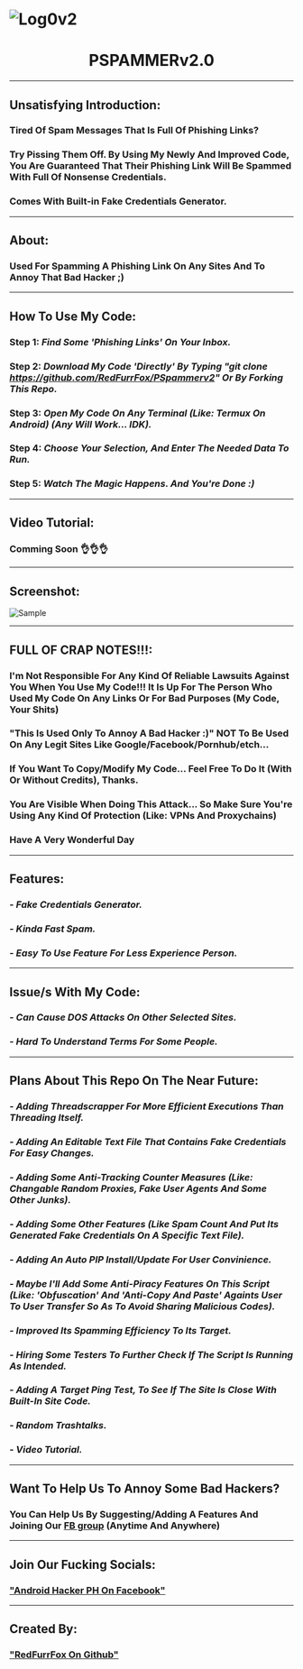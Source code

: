 # ![Log0v2](https://user-images.githubusercontent.com/80197308/153523663-6f87fbca-187f-43d8-a750-d9ee2cf02f0e.png)

# <h1 align="center">PSPAMMERv2.0

---

## Unsatisfying Introduction:

### Tired Of Spam Messages That Is Full Of Phishing Links?
### Try Pissing Them Off. By Using My Newly And Improved Code, You Are Guaranteed That Their Phishing Link Will Be Spammed With Full Of Nonsense Credentials.
### Comes With Built-in Fake Credentials Generator.

---
## About:
### Used For Spamming A Phishing Link On Any Sites And To Annoy That Bad Hacker ;)

---

## How To Use My Code:

### Step 1: _Find Some 'Phishing Links' On Your Inbox._
### Step 2: _Download My Code 'Directly' By Typing "git clone https://github.com/RedFurrFox/PSpammerv2" Or By Forking This Repo._
### Step 3: _Open My Code On Any Terminal (Like: Termux On Android) (Any Will Work... IDK)._
### Step 4: _Choose Your Selection, And Enter The Needed Data To Run._
### Step 5: _Watch The Magic Happens. And You're Done :)_

---

## Video Tutorial:

### Comming Soon 👌👌👌

---

## Screenshot:

![Sample](https://user-images.githubusercontent.com/80197308/153191700-8a4e588e-b0da-4317-a68e-beaa966088d0.png)

---

## FULL OF CRAP NOTES!!!:

### I'm Not Responsible For Any Kind Of Reliable Lawsuits Against You When You Use My Code!!! It Is Up For The Person Who Used My Code On Any Links Or For Bad Purposes (My Code, Your Shits)
### "This Is Used Only To Annoy A Bad Hacker :)" NOT To Be Used On Any Legit Sites Like Google/Facebook/Pornhub/etch...
### If You Want To Copy/Modify My Code... Feel Free To Do It (With Or Without Credits), Thanks.
### You Are Visible When Doing This Attack... So Make Sure You're Using Any Kind Of Protection (Like: VPNs And Proxychains)
###
### Have A Very Wonderful Day

---

## Features:

### _- Fake Credentials Generator._
### _- Kinda Fast Spam._
### _- Easy To Use Feature For Less Experience Person._

---

## Issue/s With My Code:

### _- Can Cause DOS Attacks On Other Selected Sites._
### _- Hard To Understand Terms For Some People._

---

## Plans About This Repo On The Near Future:

### _- Adding Threadscrapper For More Efficient Executions Than Threading Itself._
### _- Adding An Editable Text File That Contains Fake Credentials For Easy Changes._
### _- Adding Some Anti-Tracking Counter Measures (Like: Changable Random Proxies, Fake User Agents And Some Other Junks)._
### _- Adding Some Other Features (Like Spam Count And Put Its Generated Fake Credentials On A Specific Text File)._
### _- Adding An Auto PIP Install/Update For User Convinience._
### _- Maybe I'll Add Some Anti-Piracy Features On This Script (Like: 'Obfuscation' And 'Anti-Copy And Paste' Againts User To User Transfer So As To Avoid Sharing Malicious Codes)._
### _- Improved Its Spamming Efficiency To Its Target._
### _- Hiring Some Testers To Further Check If The Script Is Running As Intended._
### _- Adding A Target Ping Test, To See If The Site Is Close With Built-In Site Code._
### _- Random Trashtalks._
### _- Video Tutorial._

---

## Want To Help Us To Annoy Some Bad Hackers?

### You Can Help Us By Suggesting/Adding A Features And Joining Our [FB group](https://www.facebook.com/groups/1778790372291663) (Anytime And Anywhere)

---

## Join Our Fucking Socials: 

### ["Android Hacker PH On Facebook"](https://www.facebook.com/groups/1778790372291663)

---
  
## Created By: 
  
### ["RedFurrFox On Github"](https://github.com/RedFurrFox)
